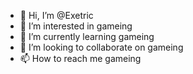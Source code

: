 - 👋 Hi, I’m @Exetric
- 👀 I’m interested in gameing
- 🌱 I’m currently learning gameing
- 💞️ I’m looking to collaborate on gameing
- 📫 How to reach me gameing

<!---
Exetric/Exetric is a ✨ special ✨ repository because its `README.md` (this file) appears on your GitHub profile.
You can click the Preview link to take a look at your changes.
--->
